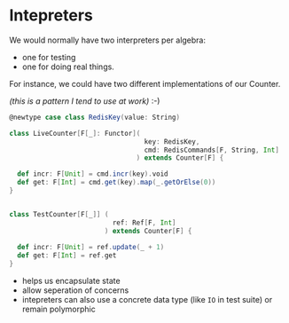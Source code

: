 # Intepreters

We would normally have two interpreters per algebra:
- one for testing
- one for doing real things.

For instance, we could have two different implementations of our Counter.

_(this is a pattern I tend to use at work)_ :-) 

```scala
@newtype case class RedisKey(value: String)

class LiveCounter[F[_]: Functor](
                                  key: RedisKey, 
                                  cmd: RedisCommands[F, String, Int]
                                ) extends Counter[F] {

  def incr: F[Unit] = cmd.incr(key).void
  def get: F[Int] = cmd.get(key).map(_.getOrElse(0))
}


class TestCounter[F[_]] (
                          ref: Ref[F, Int]
                        ) extends Counter[F] {
  
  def incr: F[Unit] = ref.update(_ + 1)
  def get: F[Int] = ref.get
}
```

- helps us encapsulate state
- allow seperation of concerns 
- intepreters can also use a concrete data type (like `IO` in test suite) or remain polymorphic 


